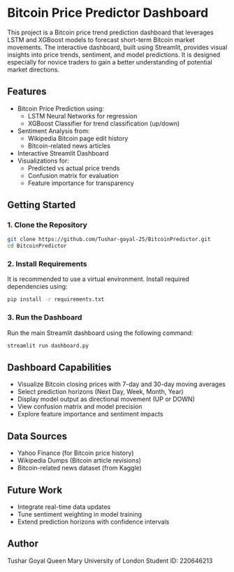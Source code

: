 # Bitcoin Price Predictor Dashboard

This project is a Bitcoin price trend prediction dashboard that leverages LSTM and XGBoost models to forecast short-term Bitcoin market movements. The interactive dashboard, built using Streamlit, provides visual insights into price trends, sentiment, and model predictions. It is designed especially for novice traders to gain a better understanding of potential market directions.

## Features

- Bitcoin Price Prediction using:
  - LSTM Neural Networks for regression
  - XGBoost Classifier for trend classification (up/down)
- Sentiment Analysis from:
  - Wikipedia Bitcoin page edit history
  - Bitcoin-related news articles
- Interactive Streamlit Dashboard
- Visualizations for:
  - Predicted vs actual price trends
  - Confusion matrix for evaluation
  - Feature importance for transparency

## Getting Started

### 1. Clone the Repository

```bash
git clone https://github.com/Tushar-goyal-25/BitcoinPredictor.git
cd BitcoinPredictor
````

### 2. Install Requirements

It is recommended to use a virtual environment. Install required dependencies using:

```bash
pip install -r requirements.txt
```

### 3. Run the Dashboard

Run the main Streamlit dashboard using the following command:

```bash
streamlit run dashboard.py
```


## Dashboard Capabilities

* Visualize Bitcoin closing prices with 7-day and 30-day moving averages
* Select prediction horizons (Next Day, Week, Month, Year)
* Display model output as directional movement (UP or DOWN)
* View confusion matrix and model precision
* Explore feature importance and sentiment impacts

## Data Sources

* Yahoo Finance (for Bitcoin price history)
* Wikipedia Dumps (Bitcoin article revisions)
* Bitcoin-related news dataset (from Kaggle)

## Future Work

* Integrate real-time data updates
* Tune sentiment weighting in model training
* Extend prediction horizons with confidence intervals

## Author

Tushar Goyal
Queen Mary University of London
Student ID: 220646213


